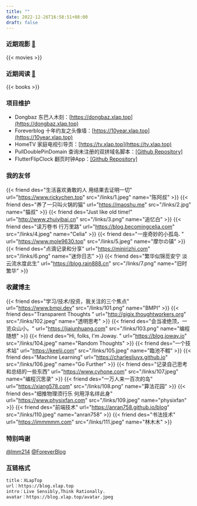 ```yaml
---
title: ""
date: 2022-12-26T16:58:51+08:00
draft: false
---
```

### 近期观影 [🔗](/movies)

{{< movies >}}

### 近期阅读 [🔗](/books)

{{< books >}}

### 项目维护

* Dongbaz 东巴人木刻：[https://dongbaz.xlap.top](https://dongbaz.xlap.top)
* Foreverblog 十年约友之头像墙：[https://10year.xlap.top](https://10year.xlap.top)
* HomeTV 家庭电视引导页：[https://tv.xlap.top](https://tv.xlap.top)
* PullDoublePinDomain 查询未注册的双拼域名脚本：[[Github Repository]](https://github.com/liuchaowen/pull-double-pinyin-domain.git)
* FlutterFlipClock 翻页时钟App：[[Github Repository]](https://e.coding.net/cheman/app/flutter_flipclock.git)

### 我的友邻

{{< friend des="生活喜欢勇敢的人 用结果去证明一切" url="https://www.rickychen.top" src="/links/1.jpeg" name="陈阿叔" >}}
{{< friend des="养了一只叫火锅的猫" url="https://maoshu.me" src="/links/2.jpg" name="猫叔" >}}
{{< friend des="Just like old time!" url="http://www.zhuiyibai.cn" src="/links/3.png" name="追忆白" >}}
{{< friend des="读万卷书 行万里路" url="https://blog.becomingcelia.com" src="/links/4.jpeg" name="Celia" >}}
{{< friend des="一座奇妙的小孤岛. " url="https://www.mole9630.top" src="/links/5.jpeg" name="摩尔の镇" >}}
{{< friend des="点滴记录和分享" url="https://minirizhi.com" src="/links/6.png" name="迷你日志" >}}
{{< friend des="繁华似锦觅安宁 淡云流水度此生" url="https://blog.rain888.cn" src="/links/7.png" name="旧时繁华" >}}

### 收藏博主

{{< friend des="学习/技术/投资，我关注的三个焦点" url="https://www.bmpi.dev" src="/links/101.png" name="BMPI" >}}
{{< friend des="Transparent Thoughts " url="http://gigix.thoughtworkers.org" src="/links/102.jpeg" name="透明思考" >}}
{{< friend des="会当凌绝顶，一览众山小。" url="https://jiajunhuang.com" src="/links/103.png" name="编程随想" >}}
{{< friend des="Hi, folks, I'm Joway. " url="https://blog.joway.io" src="/links/104.jpeg" name="Random Thoughts" >}}
{{< friend des="一个技术站" url="https://keelii.com" src="/links/105.jpeg" name="臨池不輟" >}}
{{< friend des="Machine Learning" url="https://charlesliuyx.github.io" src="/links/106.jpeg" name="Go Further" >}}
{{< friend des="记录自己思考和总结的一些东西" url="https://www.cyhone.com" src="/links/107.jpeg" name="编程沉思录" >}}
{{< friend des="一万人来一百次的岛" url="https://xiang578.com" src="/links/108.png" name="算法花园" >}}
{{< friend des="细推物理须行乐 何用浮名绊此身" url="https://www.physixfan.com" src="/links/109.jpeg" name="physixfan" >}}
{{< friend des="前端技术" url="https://anran758.github.io/blog" src="/links/110.jpeg" name="anran758" >}}
{{< friend des="书法技术" url="https://immmmm.com" src="/links/111.jpeg" name="林木木" >}}

### 特别鸣谢

[@lmm214](https://immmmm.com)  [@ForeverBlog](https://www.foreverblog.cn)

### 互链格式

```txt
title：XLapTop
url：https://blog.xlap.top
intro：Live Sensibly,Think Rationally.
avatar：https://blog.xlap.top/avatar.jpeg
```
